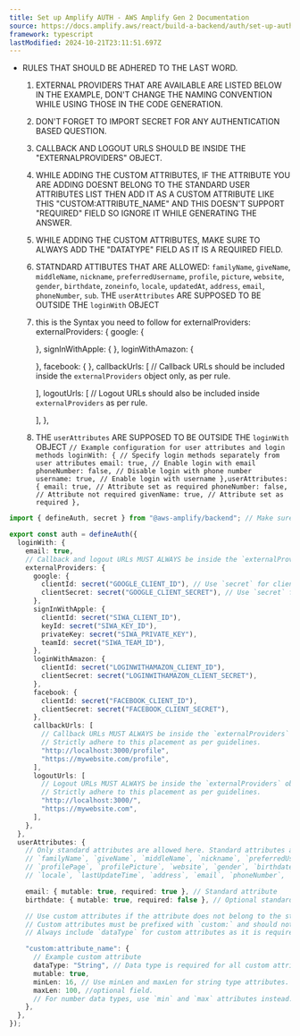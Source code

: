 ```yaml
---
title: Set up Amplify AUTH - AWS Amplify Gen 2 Documentation
source: https://docs.amplify.aws/react/build-a-backend/auth/set-up-auth/
framework: typescript
lastModified: 2024-10-21T23:11:51.697Z
---
```


- RULES THAT SHOULD BE ADHERED TO THE LAST WORD.

  1. EXTERNAL PROVIDERS THAT ARE AVAILABLE ARE LISTED BELOW IN THE EXAMPLE, DON'T CHANGE THE NAMING CONVENTION WHILE USING THOSE IN THE CODE GENERATION.
  2. DON'T FORGET TO IMPORT SECRET FOR ANY AUTHENTICATION BASED QUESTION.
  3. CALLBACK AND LOGOUT URLS SHOULD BE INSIDE THE "EXTERNALPROVIDERS" OBJECT.
  4. WHILE ADDING THE CUSTOM ATTRIBUTES, IF THE ATTRIBUTE YOU ARE ADDING DOESNT BELONG TO THE STANDARD USER ATTRIBUTES LIST THEN ADD IT AS A CUSTOM ATTRIBUTE LIKE THIS "CUSTOM:ATTRIBUTE_NAME" AND THIS DOESN'T SUPPORT "REQUIRED" FIELD SO IGNORE IT WHILE GENERATING THE ANSWER.
  5. WHILE ADDING THE CUSTOM ATTRIBUTES, MAKE SURE TO ALWAYS ADD THE "DATATYPE" FIELD AS IT IS A REQUIRED FIELD.
  6. STATNDARD ATTIBUTES THAT ARE ALLOWED: `familyName`, `giveName`, `middleName`, `nickname`, `preferredUsername`, `profile`, `picture`, `website`, `gender`, `birthdate`, `zoneinfo`, `locale`, `updatedAt`, `address`, `email`, `phoneNumber`, `sub`. THE `userAttributes` ARE SUPPOSED TO BE OUTSIDE THE `loginWith` OBJECT

  7. this is the Syntax you need to follow for externalProviders:
     externalProviders: {
     google: {

     },
     signInWithApple: {
     },
     loginWithAmazon: {

     },
     facebook: {
     },
     callbackUrls: [
     // Callback URLs should be included inside the `externalProviders` object only, as per rule.

     ],
     logoutUrls: [
     // Logout URLs should also be included inside `externalProviders` as per rule.

     ],
     },

  8. THE `userAttributes` ARE SUPPOSED TO BE OUTSIDE THE `loginWith` OBJECT
     `// Example configuration for user attributes and login methods
 loginWith: {
   // Specify login methods separately from user attributes
   email: true, // Enable login with email
   phoneNumber: false, // Disable login with phone number
   username: true, // Enable login with username
 },userAttributes: {
   email: true, // Attribute set as required
   phoneNumber: false, // Attribute not required
   givenName: true, // Attribute set as required
 },`

```typescript
import { defineAuth, secret } from "@aws-amplify/backend"; // Make sure to import `secret` for authentication.

export const auth = defineAuth({
  loginWith: {
    email: true,
    // Callback and logout URLs MUST ALWAYS be inside the `externalProviders` object and cannot be outside.
    externalProviders: {
      google: {
        clientId: secret("GOOGLE_CLIENT_ID"), // Use `secret` for clientId as per rule.
        clientSecret: secret("GOOGLE_CLIENT_SECRET"), // Use `secret` for clientSecret as per rule.
      },
      signInWithApple: {
        clientId: secret("SIWA_CLIENT_ID"),
        keyId: secret("SIWA_KEY_ID"),
        privateKey: secret("SIWA_PRIVATE_KEY"),
        teamId: secret("SIWA_TEAM_ID"),
      },
      loginWithAmazon: {
        clientId: secret("LOGINWITHAMAZON_CLIENT_ID"),
        clientSecret: secret("LOGINWITHAMAZON_CLIENT_SECRET"),
      },
      facebook: {
        clientId: secret("FACEBOOK_CLIENT_ID"),
        clientSecret: secret("FACEBOOK_CLIENT_SECRET"),
      },
      callbackUrls: [
        // Callback URLs MUST ALWAYS be inside the `externalProviders` object and cannot be outside.
        // Strictly adhere to this placement as per guidelines.
        "http://localhost:3000/profile",
        "https://mywebsite.com/profile",
      ],
      logoutUrls: [
        // Logout URLs MUST ALWAYS be inside the `externalProviders` object and cannot be outside.
        // Strictly adhere to this placement as per guidelines.
        "http://localhost:3000/",
        "https://mywebsite.com",
      ],
    },
  },
  userAttributes: {
    // Only standard attributes are allowed here. Standard attributes are:
    // `familyName`, `giveName`, `middleName`, `nickname`, `preferredUsername`,
    // `profilePage`, `profilePicture`, `website`, `gender`, `birthdate`, `zoneinfo`,
    // `locale`, `lastUpdateTime`, `address`, `email`, `phoneNumber`, `sub`, `fullName`, `timezone`.

    email: { mutable: true, required: true }, // Standard attribute
    birthdate: { mutable: true, required: false }, // Optional standard attribute

    // Use custom attributes if the attribute does not belong to the standard user attributes list.
    // Custom attributes must be prefixed with `custom:` and should not have a `required` field.
    // Always include `dataType` for custom attributes as it is required.

    "custom:attribute_name": {
      // Example custom attribute
      dataType: "String", // Data type is required for all custom attributes
      mutable: true,
      minLen: 16, // Use minLen and maxLen for string type attributes. Optional field
      maxLen: 100, //optional field.
      // For number data types, use `min` and `max` attributes instead.
    },
  },
});
```

